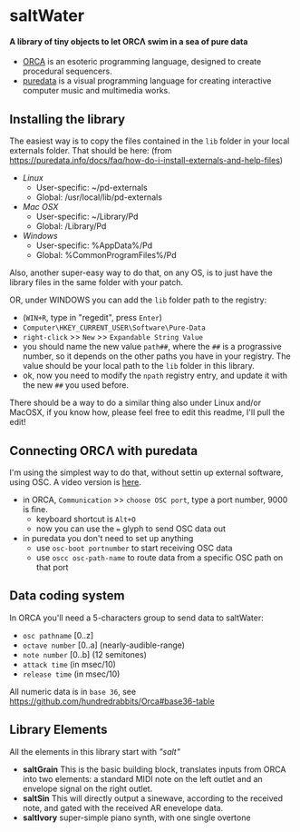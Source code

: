 # saltWater
#### A library of tiny objects to let ORCΛ swim in a sea of pure data

* [ORCA](https://100r.co/pages/orca.html) is an esoteric programming language, designed to create procedural sequencers.
* [puredata](https://puredata.info/) is a visual programming language for creating interactive computer music and multimedia works.

## Installing the library
The easiest way is to copy the files contained in the `lib` folder in your local externals folder.
That should be here: (from https://puredata.info/docs/faq/how-do-i-install-externals-and-help-files)
* _Linux_
  - User-specific: ~/pd-externals
  - Global: /usr/local/lib/pd-externals
* _Mac OSX_
  - User-specific: ~/Library/Pd
  - Global: /Library/Pd
* _Windows_
  - User-specific: %AppData%/Pd
  - Global: %CommonProgramFiles%/Pd
  
Also, another super-easy way to do that, on any OS, is to just have the library files in the same folder with your patch.

OR, under WINDOWS you can add the `lib` folder path to the registry:
  - (`WIN+R`, type in "regedit", press `Enter`)
  - `Computer\HKEY_CURRENT_USER\Software\Pure-Data`
  - `right-click` >> `New` >> `Expandable String Value`
  - you should name the new value `path##`, where the `##` is a prograssive number, so it depends on the other paths you have in your registry. The value should be your local path to the `lib` folder in this library.
  - ok, now you need to modify the `npath` registry entry, and update it with the new `##` you used before.
  
There should be a way to do a similar thing also under Linux and/or MacOSX, if you know how, please feel free to edit this readme, I'll pull the edit!

## Connecting ORCΛ with puredata
I'm using the simplest way to do that, without settin up external software, using OSC.
A video version is [here](https://youtu.be/Pv7639QqvhI?t=239).
* in ORCA, `Communication` >> `choose OSC port`, type a port number, 9000 is fine.
  - keyboard shortcut is `Alt+O`
  - now you can use the `=` glyph to send OSC data out
* in puredata you don't need to set up anything
  - use `osc-boot portnumber` to start receiving OSC data
  - use `oscc osc-path-name` to route data from a specific OSC path on that port
  
## Data coding system
In ORCA you'll need a 5-characters group to send data to saltWater:
* `osc pathname` [0..z]
* `octave number` [0..a] (nearly-audible-range)
* `note number` [0..b] (12 semitones)
* `attack time` (in msec/10)
* `release time` (in msec/10)

All numeric data is in `base 36`, see https://github.com/hundredrabbits/Orca#base36-table
  
## Library Elements
All the elements in this library start with _"salt"_
* **saltGrain**
  This is the basic building block, translates inputs from ORCA into two elements: a standard MIDI note on the left outlet and an envelope signal on the right outlet.
* **saltSin**
  This will directly output a sinewave, according to the received note, and gated with the received AR enevelope data.
* **saltIvory**
  super-simple piano synth, with one single overtone
